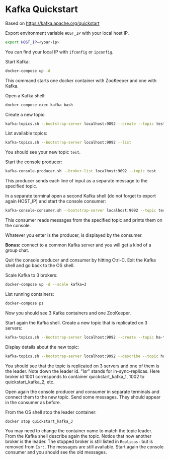 # Kafka Quickstart

Based on https://kafka.apache.org/quickstart

Export environment variable `HOST_IP` with your local host IP.
```sh
export HOST_IP=<your-ip>
```
You can find your local IP with `ifconfig` or `ipconfig`.

Start Kafka:
```sh
docker-compose up -d
```
This command starts one docker container with ZooKeeper and one with Kafka.

Open a Kafka shell:
```sh
docker-compose exec kafka bash
```

Create a new topic:
```sh
kafka-topics.sh --bootstrap-server localhost:9092 --create --topic test --partitions 1 --replication-factor 1
```

List available topics:
```sh
kafka-topics.sh --bootstrap-server localhost:9092 --list
```
You should see your new topic `test`.

Start the console producer:
```sh
kafka-console-producer.sh --broker-list localhost:9092 --topic test
```
This producer sends each line of input as a separate message to the specified topic.

In a separate terminal open a second Kafka shell (do not forget to export again HOST_IP) and start the console consumer:
```sh
kafka-console-consumer.sh --bootstrap-server localhost:9092 --topic test --from-beginning
```
This consumer reads messages from the specified topic and prints them on the console.

Whatever you enter is the producer, is displayed by the consumer.

**Bonus:** connect to a common Kafka server and you will get a kind of a group chat.

Quit the console producer and consumer by hitting Ctrl-C.
Exit the Kafka shell and go back to the OS shell.

Scale Kafka to 3 brokers:
```sh
docker-compose up -d --scale kafka=3
```

List running containers:
```sh
docker-compose ps
```
Now you should see 3 Kafka containers and one ZooKeeper.

Start again the Kafka shell.
Create a new topic that is replicated on 3 servers:
```sh
kafka-topics.sh --bootstrap-server localhost:9092 --create --topic ha-test --partitions 1 --replication-factor 3
```
Display details about the new topic:
```sh
kafka-topics.sh --bootstrap-server localhost:9092 --describe --topic ha-test
```
You should see that the topic is replicated on 3 servers and one of them is the leader. Note down the leader id.
"Isr" stands for in-sync-replicas.
Here broker id 1001 corresponds to container quickstart_kafka_1, 1002 to quickstart_kafka_2, etc.

Open again the console producer and consumer in separate terminals and connect them to the new topic. Send some messages. They should appear in the consumer as before.

From the OS shell stop the leader container:
```sh
docker stop quickstart_kafka_3
```
You may need to change the container name to match the topic leader.
From the Kafka shell describe again the topic. Notice that now another broker is the leader. The stopped broker is still listed in `Replicas:` but is removed from `Isr:`.
The messages are still available. Start again the console consumer and you should see the old messages.
